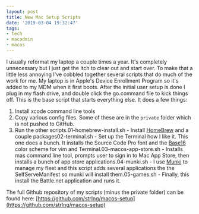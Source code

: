 ```yaml
---
layout: post
title: New Mac Setup Scripts
date: '2019-03-04 19:32:47'
tags:
- tech
- macadmin
- macos
---
```


I usually reformat my laptop a couple times a year. It's completely unnecessary but I just get the itch to clear out and start over. To make that a little less annoying I've cobbled together several scripts that do much of the work for me. My laptop is in Apple's Device Enrollment Program so it's added to my MDM when it first boots. After the initial user setup is done I plug in my flash drive, and double click the go.command file to kick things off. This is the base script that starts everything else. It does a few things:

1. Install xcode command line tools
2. Copy various config files. Some of these are in the `private` folder which is not pushed to GitHub.
3. Run the other scripts.01-homebrew-install.sh - Install [HomeBrew](https://brew.sh/) and a couple packages02-terminal.sh - Set up the Terminal how I like it. This one does a bunch. It installs the Source Code Pro font and the [Base16](https://github.com/chriskempson/base16) color scheme for vim and Terminal.03-macos-app-store.sh - Installs mas command line tool, prompts user to sign in to Mac App Store, then installs a bunch of app store applications.04-munki.sh - I use [Munki](https://www.munki.org/) to manage my fleet and this script adds several applications the the SelfServeManifest so munki will install them.05-games.sh - Finally, this install the Battle.net application and runs it.

The full Github repository of my scripts (minus the private folder) can be found here: [https://github.com/strlng/macos-setup](https://github.com/strlng/macos-setup)

